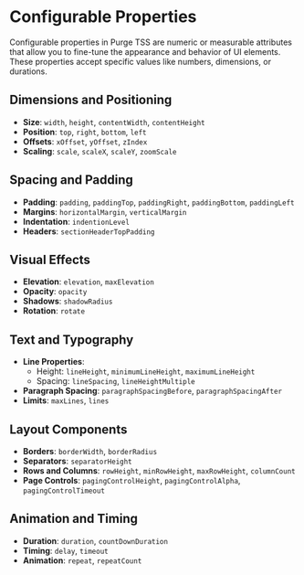 # Configurable Properties

Configurable properties in Purge TSS are numeric or measurable attributes that allow you to fine-tune the appearance and behavior of UI elements. These properties accept specific values like numbers, dimensions, or durations.

## Dimensions and Positioning
- **Size**: `width`, `height`, `contentWidth`, `contentHeight`
- **Position**: `top`, `right`, `bottom`, `left`
- **Offsets**: `xOffset`, `yOffset`, `zIndex`
- **Scaling**: `scale`, `scaleX`, `scaleY`, `zoomScale`

## Spacing and Padding
- **Padding**: `padding`, `paddingTop`, `paddingRight`, `paddingBottom`, `paddingLeft`
- **Margins**: `horizontalMargin`, `verticalMargin`
- **Indentation**: `indentionLevel`
- **Headers**: `sectionHeaderTopPadding`

## Visual Effects
- **Elevation**: `elevation`, `maxElevation`
- **Opacity**: `opacity`
- **Shadows**: `shadowRadius`
- **Rotation**: `rotate`

## Text and Typography
- **Line Properties**:
  - Height: `lineHeight`, `minimumLineHeight`, `maximumLineHeight`
  - Spacing: `lineSpacing`, `lineHeightMultiple`
- **Paragraph Spacing**: `paragraphSpacingBefore`, `paragraphSpacingAfter`
- **Limits**: `maxLines`, `lines`

## Layout Components
- **Borders**: `borderWidth`, `borderRadius`
- **Separators**: `separatorHeight`
- **Rows and Columns**: `rowHeight`, `minRowHeight`, `maxRowHeight`, `columnCount`
- **Page Controls**: `pagingControlHeight`, `pagingControlAlpha`, `pagingControlTimeout`

## Animation and Timing
- **Duration**: `duration`, `countDownDuration`
- **Timing**: `delay`, `timeout`
- **Animation**: `repeat`, `repeatCount`
